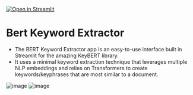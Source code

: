 [![Open in Streamlit](https://static.streamlit.io/badges/streamlit_badge_black_white.svg)](https://share.streamlit.io/streamlit/example-app-bert-keyword-extractor/main/app.py)


# Bert Keyword Extractor

- The BERT Keyword Extractor app is an easy-to-use interface built in
   Streamlit for the amazing KeyBERT library.
 - It uses a minimal keyword extraction technique that leverages
   multiple NLP embeddings and relies on Transformers to create
   keywords/keyphrases that are most similar to a document.

![image](https://user-images.githubusercontent.com/64016811/211466178-3c25f7fd-145c-48c2-b012-1e035e72b59c.png)
![image](https://user-images.githubusercontent.com/64016811/211466267-5a1e2bb9-0210-4742-80f7-a0219f9f8607.png)


